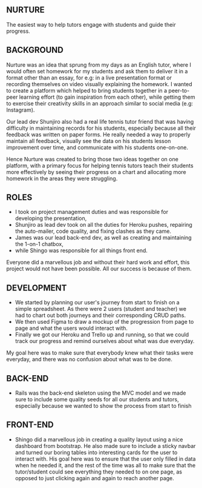## NURTURE 
The easiest way to help tutors engage with students and guide their progress.

## BACKGROUND
Nurture was an idea that sprung from my days as an English tutor, where I would often set homework for my students and ask them to deliver it in a format other than an essay, for e.g: in a live presentation format or recording themselves on video visually explaining the homework. I wanted to create a platform which helped to bring students together in a peer-to-peer learning effort (to gain inspiration from each other), while getting them to exercise their creativity skills in an approach similar to social media (e.g: Instagram). 

Our lead dev Shunjiro also had a real life tennis tutor friend that was having difficulty in maintaining records for his students, especially because all their feedback was written on paper forms. He really needed a way to properly maintain all feedback, visually see the data on his students lesson improvement over time, and communicate with his students one-on-one. 

Hence Nurture was created to bring those two ideas together on one platform, with a primary focus for helping tennis tutors teach their students more effectively by seeing their progress on a chart and allocating more homework in the areas they were struggling.

## ROLES
* I took on project management duties and was responsible for developing the presentation, 
* Shunjiro as lead dev took on all the duties for Heroku pushes, repairing the auto-mailer, code quality, and fixing clashes as they came. 
* James was our lead back-end dev, as well as creating and maintaining the 1-on-1 chatbox, 
* while Shingo was responsible for all things front end. 

Everyone did a marvellous job and without their hard work and effort, this project would not have been possible. All our success is because of them.

## DEVELOPMENT
* We started by planning our user's journey from start to finish on a simple spreadsheet. As there were 2 users (student and teacher) we had to chart out both journeys and their corresponding CRUD paths.
* We then used Figma to draw a mockup of the progression from page to page and what the users would interact with. 
* Finally we got our Heroku and Trello up and running, so that we could track our progress and remind ourselves about what was due everyday. 

My goal here was to make sure that everybody knew what their tasks were everyday, and there was no confusion about what was to be done.

## BACK-END
* Rails was the back-end skeleton using the MVC model and we made sure to include some quality seeds for all our students and tutors, especially because we wanted to show the process from start to finish

## FRONT-END
* Shingo did a marvellous job in creating a quality layout using a nice dashboard from bootstrap. He also made sure to include a sticky navbar and turned our boring tables into interesting cards for the user to interact with. His goal here was to ensure that the user only filled in data when he needed it, and the rest of the time was all to make sure that the tutor/student could see everything they needed to on one page, as opposed to just clicking again and again to reach another page.
